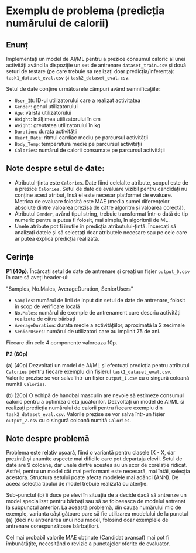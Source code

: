 # Exemplu de problema (predicția numărului de calorii)

## Enunț
Implementați un model de AI/ML pentru a prezice consumul caloric al unei activități având la dispoziție un set de antrenare `dataset_train.csv` și două seturi de testare (pe care trebuie sa realizați doar predicția/inferența): `task1_dataset_eval.csv` și `task2_dataset_eval.csv`.

Setul de date conține următoarele câmpuri având semnificațiile:

- `User_ID`: ID-ul utilizatorului care a realizat activitatea
- `Gender`: genul utilizatorului
- `Age`: vârsta utilizatorului
- `Height`: înălțimea utilizatorului în cm
- `Weight`: greutatea utilizatorului în kg
- `Duration`: durata activității
- `Heart_Rate`: ritmul cardiac mediu pe parcursul activității
- `Body_Temp`: temperatura medie pe parcursul activității
- `Calories`: numărul de calorii consumate pe parcursul activității

## Note despre setul de date:

- Atributul-ținta este `Calories`. Date fiind celelalte atribute, scopul este de a prezice `Calories`. Setul de date de evaluare vizibil pentru candidați nu conține acest atribut, însă el este necesar platformei de evaluare. Metrica de evaluare folosită este MAE (media sumei diferențelor absolute dintre valoarea prezisă de către algoritm și valoarea corectă).
- Atributul `Gender`, având tipul string, trebuie transformat într-o dată de tip numeric pentru a putea fi folosit, mai simplu, în algoritmii de ML.
- Unele atribute pot fi inutile în predicția atributului-țintă. Încercați să analizați datele și să selectați doar atributele necesare sau pe cele care ar putea explica predicția realizată.

## Cerințe

**P1 (40p)**. Încărcați setul de date de antrenare și creați un fișier `output_0.csv` în care să aveți header-ul:

"Samples, No.Males, AverageDuration, SeniorUsers”

- `Samples`: numărul de linii de input din setul de date de antrenare, folosit în scop de verificare locală
- `No.Males`: numărul de exemple de antrenament care descriu activități realizate de către bărbați
- `AverageDuration`: durata medie a activitățiilor, aproximată la 2 zecimale
- `SeniorUsers`: numărul de utilizatori care au implinit 75 de ani. 

Fiecare din cele 4 componente valoreaza 10p.

**P2 (60p)** 

(a) (40p) Dezvoltați un model de AI/ML și efectuați predicția pentru atributul `Calories` pentru fiecare exemplu din fișierul `task1_dataset_eval.csv`. Valorile prezise se vor salva într-un fișier `output_1.csv` cu o singură coloană numită `Calories`.

(b) (20p) O echipă de handbal masculin are nevoie să estimeze consumul caloric pentru a optimiza dieta jucătorilor. Dezvoltați un model de AI/ML si realizați predicția numărului de calorii pentru fiecare exemplu din `task2_dataset_eval.csv`. Valorile prezise se vor salva într-un fișier `output_2.csv` cu o singură coloană numită `Calories`.

## Note despre problemă

Problema este relativ ușoară, fiind o variantă pentru clasele IX - X, dar prezintă și anumite aspecte mai dificile care pot departaja elevii. Setul de date are 9 coloane, dar unele dintre acestea au un scor de corelație ridicat. Astfel, pentru un model cât mai performant este necesară, mai întâi, selecția acestora. Structura setului poate afecta modelele mai adânci (ANN). De aceea selecția tipului de model trebuie realizată cu atenție. 

Sub-punctul (b) îi duce pe elevi în situația de a decide dacă să antrenze un model specializat pentru bărbați sau să se foloseasca de modelul antrenat la subpunctul anterior. La această problemă, din cauza numărului mic de exemple, varianta câștigătoare pare să fie utilizarea modelului de la punctul (a) (deci nu antrenarea unui nou model, folosind doar exemplele de antrenare corespunzătoare bărbaților). 

Cel mai probabil valorile MAE obținute (Candidat avansat) mai pot fi îmbunătățite, necesitând o revizie a punctajelor oferite de evaluator.
